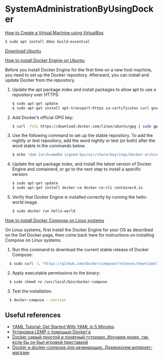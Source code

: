 # SystemAdministrationByUsingDocker

[How to Create a Virtual Machine using VirtualBox](https://www.youtube.com/watch?v=j1FAZ0bUEvs)
```bash
$ sudo apt install dkms build-essential
```

[Download Ubuntu](https://ubuntu.com/download/desktop)

[How to install Docker Engine on Ubuntu](https://docs.docker.com/engine/install/ubuntu/)

Before you install Docker Engine for the first time on a new host machine, you need to set up the Docker repository. Afterward, you can install and update Docker from the repository.

1. Update the apt package index and install packages to allow apt to use a repository over HTTPS:

    ```bash
    $ sudo apt-get update
    $ sudo apt-get install apt-transport-https ca-certificates curl gnupg lsb-release
    ```
2. Add Docker’s official GPG key:
    ```bash 
    $ curl -fsSL https://download.docker.com/linux/ubuntu/gpg | sudo gpg --dearmor -o /usr/share/keyrings/docker-archive-keyring.gpg
    ```
3. Use the following command to set up the stable repository. To add the nightly or test repository, add the word nightly or test (or both) after the word stable in the commands below. 
    ```bash
    $ echo "deb [arch=amd64 signed-by=/usr/share/keyrings/docker-archive-keyring.gpg] https://download.docker.com/linux/ubuntu $(lsb_release -cs) stable" | sudo tee /etc/apt/sources.list.d/docker.list > /dev/null
    ```
4. Update the apt package index, and install the latest version of Docker Engine and containerd, or go to the next step to install a specific version:
    ```bash
    $ sudo apt-get update
    $ sudo apt-get install docker-ce docker-ce-cli containerd.io
    ```

5. Verify that Docker Engine is installed correctly by running the hello-world image.
    ```bash
    $ sudo docker run hello-world
    ```

[How to install Docker Compose on Linux systems](https://docs.docker.com/compose/install/)

On Linux systems, first install the Docker Engine for your OS as described on the Get Docker page, then come back here for instructions on installing Compose on Linux systems.

1. Run this command to download the current stable release of Docker Compose:
```bash
  $ sudo curl -L "https://github.com/docker/compose/releases/download/1.29.2/docker-compose-$(uname -s)-$(uname -m)" -o /usr/local/bin/docker-compose
```
2. Apply executable permissions to the binary:
```bash
  $ sudo chmod +x /usr/local/bin/docker-compose
```

3. Test the installation.
```bash
  $ docker-compose --version
```

## Useful references
*   [YAML Tutorial: Get Started With YAML in 5 Minutes](https://betterprogramming.pub/yaml-tutorial-get-started-with-yaml-in-5-minutes-549d462972d8)
*   [Установка LEMP с помощью Docker'а](https://totaku.ru/ustanovka-lemp-s-pomoshchiu-dockera/)
*   [Docker самый простой и понятный туториал. Изучаем докер, так, если бы он был игровой приставкой](https://badcode.ru/docker-tutorial-dlia-novichkov-rassmatrivaiem-docker-tak-iesli-by-on-byl-ighrovoi-pristavkoi/)
*   [Docker и docker-compose для начинающих. Докеризуем интернет-магазин](https://webdevkin.ru/posts/raznoe/docker)
    
